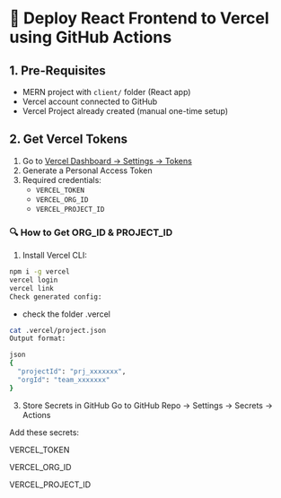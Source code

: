 # 🚀 Deploy React Frontend to Vercel using GitHub Actions

## 1. Pre-Requisites
- MERN project with `client/` folder (React app)
- Vercel account connected to GitHub
- Vercel Project already created (manual one-time setup)

## 2. Get Vercel Tokens
1. Go to [Vercel Dashboard → Settings → Tokens](https://vercel.com/account/tokens)
2. Generate a Personal Access Token
3. Required credentials:
   - `VERCEL_TOKEN`
   - `VERCEL_ORG_ID`
   - `VERCEL_PROJECT_ID`

### 🔍 How to Get ORG_ID & PROJECT_ID
1. Install Vercel CLI:


```sh
npm i -g vercel
vercel login
vercel link
Check generated config:

```

- check the folder .vercel

```bash
cat .vercel/project.json
Output format:

json
{
  "projectId": "prj_xxxxxxx",
  "orgId": "team_xxxxxxx"
}

```
3. Store Secrets in GitHub
Go to GitHub Repo → Settings → Secrets → Actions

Add these secrets:

VERCEL_TOKEN

VERCEL_ORG_ID

VERCEL_PROJECT_ID